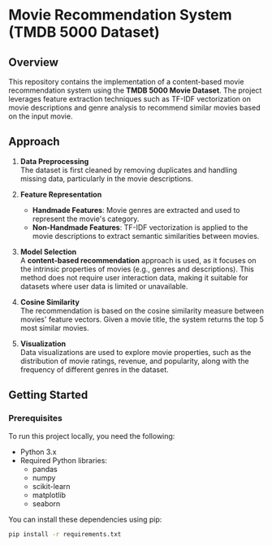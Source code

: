 # Movie Recommendation System (TMDB 5000 Dataset)

## Overview

This repository contains the implementation of a content-based movie recommendation system using the **TMDB 5000 Movie Dataset**. The project leverages feature extraction techniques such as TF-IDF vectorization on movie descriptions and genre analysis to recommend similar movies based on the input movie.

## Approach

1. **Data Preprocessing**  
   The dataset is first cleaned by removing duplicates and handling missing data, particularly in the movie descriptions. 

2. **Feature Representation**  
   - **Handmade Features**: Movie genres are extracted and used to represent the movie's category.
   - **Non-Handmade Features**: TF-IDF vectorization is applied to the movie descriptions to extract semantic similarities between movies.

3. **Model Selection**  
   A **content-based recommendation** approach is used, as it focuses on the intrinsic properties of movies (e.g., genres and descriptions). This method does not require user interaction data, making it suitable for datasets where user data is limited or unavailable.

4. **Cosine Similarity**  
   The recommendation is based on the cosine similarity measure between movies' feature vectors. Given a movie title, the system returns the top 5 most similar movies.

5. **Visualization**  
   Data visualizations are used to explore movie properties, such as the distribution of movie ratings, revenue, and popularity, along with the frequency of different genres in the dataset.

## Getting Started

### Prerequisites

To run this project locally, you need the following:

- Python 3.x
- Required Python libraries:  
  - pandas  
  - numpy  
  - scikit-learn  
  - matplotlib  
  - seaborn

You can install these dependencies using pip:

```bash
pip install -r requirements.txt
